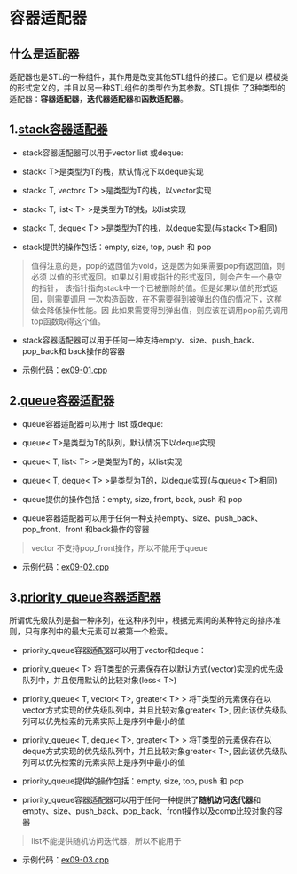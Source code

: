 # 容器适配器

## 什么是适配器
适配器也是STL的一种组件，其作用是改变其他STL组件的接口。它们是以
模板类的形式定义的，并且以另一种STL组件的类型作为其参数。STL提供
了3种类型的适配器：**容器适配器**，**迭代器适配器**和**函数适配器**。

## 1.[stack容器适配器](http://www.cplusplus.com/reference/stack/stack/)
* stack容器适配器可以用于vector list 或deque:
 * stack< T>是类型为T的栈，默认情况下以deque实现
 * stack< T, vector< T> >是类型为T的栈，以vector实现
 * stack< T, list< T> >是类型为T的栈，以list实现
 * stack< T, deque< T> >是类型为T的栈，以deque实现(与stack< T>相同)

* stack提供的操作包括：empty, size, top, push 和 pop
> 值得注意的是，pop的返回值为void，这是因为如果需要pop有返回值，则必须
> 以值的形式返回。如果以引用或指针的形式返回，则会产生一个悬空的指针，
> 该指针指向stack中一个已被删除的值。但是如果以值的形式返回，则需要调用
> 一次构造函数，在不需要得到被弹出的值的情况下，这样做会降低操作性能。因
> 此如果需要得到弹出值，则应该在调用pop前先调用top函数取得这个值。

* stack容器适配器可以用于任何一种支持empty、size、push_back、pop_back和
  back操作的容器

* 示例代码：[ex09-01.cpp](https://github.com/cjdao/stl_example/blob/master/ex09/ex09-01.cpp)

## 2.[queue容器适配器](http://www.cplusplus.com/reference/queue/queue/)
* queue容器适配器可以用于 list 或deque:
 * queue< T>是类型为T的队列，默认情况下以deque实现
 * queue< T, list< T> >是类型为T的，以list实现
 * queue< T, deque< T> >是类型为T的，以deque实现(与queue< T>相同)

* queue提供的操作包括：empty, size, front, back, push 和 pop

* queue容器适配器可以用于任何一种支持empty、size、push_back、pop_front、front
  和back操作的容器
> vector 不支持pop_front操作，所以不能用于queue

* 示例代码：[ex09-02.cpp](https://github.com/cjdao/stl_example/blob/master/ex09/ex09-02.cpp)

## 3.[priority_queue容器适配器](http://www.cplusplus.com/reference/queue/priority_queue/)
所谓优先级队列是指一种序列，在这种序列中，根据元素间的某种特定的排序准则，只有序列中的最大元素可以被第一个检索。

* priority_queue容器适配器可以用于vector和deque：
 * priority_queue< T> 将T类型的元素保存在以默认方式(vector)实现的优先级队列中，并且使用默认的比较对象(less< T>)
 * priority_queue< T, vector< T>, greater< T> > 将T类型的元素保存在以vector方式实现的优先级队列中，并且比较对象greater< T>, 因此该优先级队列可以优先检索的元素实际上是序列中最小的值
 * priority_queue< T, deque< T>, greater< T> > 将T类型的元素保存在以deque方式实现的优先级队列中，并且比较对象greater< T>, 因此该优先级队列可以优先检索的元素实际上是序列中最小的值

* priority_queue提供的操作包括：empty, size, top, push 和 pop

* priority_queue容器适配器可以用于任何一种提供了**随机访问迭代器**和empty、size、push_back、pop_back、front操作以及comp比较对象的容器
> list不能提供随机访问迭代器，所以不能用于
* 示例代码：[ex09-03.cpp](https://github.com/cjdao/stl_example/blob/master/ex09/ex09-03.cpp)